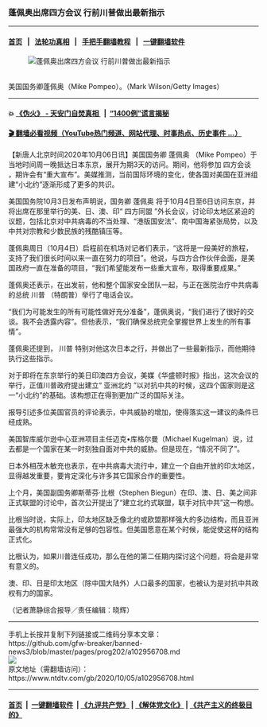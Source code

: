 ### 蓬佩奥出席四方会议 行前川普做出最新指示
------------------------

#### [首页](https://github.com/gfw-breaker/banned-news3/blob/master/README.md) &nbsp;&nbsp;|&nbsp;&nbsp; [法轮功真相](https://github.com/begood0513/basic/blob/master/README.md)  &nbsp;&nbsp;|&nbsp;&nbsp; [手把手翻墙教程](https://github.com/gfw-breaker/guides/wiki)  &nbsp;&nbsp;|&nbsp;&nbsp; [一键翻墙软件](https://github.com/gfw-breaker/nogfw/blob/master/README.md)  



<div><div class="featured_image">
 <figure>
  <img alt="蓬佩奥出席四方会议 行前川普做出最新指示" src="https://i.ntdtv.com/assets/uploads/2020/10/Untitled-8-800x450.jpg"/>
 </figure><br/>
 <span class="caption">
  美国国务卿蓬佩奥（Mike Pompeo）。（Mark Wilson/Getty Images）
 </span>
</div>
</div><hr/>

#### 💥 [《伪火》 - 天安门自焚真相 ](http://158.247.195.190:10000/videos/blog/weihuo.html)&nbsp; |&nbsp; [“1400例”谎言揭秘  ](http://158.247.195.190:10000/videos/blog/jiexi1400.html)

#### [ 🎬  翻墙必看视频（YouTube热门频道、网站代理、时事热点、历史事件 ...）](https://github.com/gfw-breaker/links/blob/master/banned.md)

<div><div class="post_content" itemprop="articleBody">
 <p>
  【新唐人北京时间2020年10月06日讯】美国国务卿
  <ok href="https://www.ntdtv.com/gb/蓬佩奥.htm">
   蓬佩奥
  </ok>
  （Mike Pompeo）于当地时间周一晚抵达日本东京，展开为期3天的访问。期间，他将参加
  <ok href="https://www.ntdtv.com/gb/四方会谈.htm">
   四方会谈
  </ok>
  ，期许会有“重大宣布”。美媒推测，当前国际环境的变化，使各国对美国在亚洲组建“小北约”逐渐形成了更多的共识。
 </p>
 <p>
  美国国务院10月3日发布声明说，国务卿
  <ok href="https://www.ntdtv.com/gb/蓬佩奥.htm">
   蓬佩奥
  </ok>
  将于10月4日至6日访问东京，并将出席在那里举行的美、日、澳、印“
  <ok href="https://www.ntdtv.com/gb/四方同盟.htm">
   四方同盟
  </ok>
  ”外长会议，讨论印太地区紧迫的议题，包括北京对中共病毒的不当处理、“港版国安法”、南中国海紧张局势，以及中共对宗教和少数民族的残酷镇压等。
 </p>
 <p>
  蓬佩奥周日（10月4日）启程前在机场对记者们表示，“这将是一段美好的旅程，支持了我们很长时间以来一直在努力的项目”。他说，与四方合作伙伴会面，是美国政府一直在准备的项目，“我们希望能发布一些重大宣布，取得重要成果。”
 </p>
 <p>
  蓬佩奥还表示，在出发前，他和整个国家安全团队一起，与正在医院治疗中共病毒的总统
  <ok href="https://www.ntdtv.com/gb/川普.htm">
   川普
  </ok>
  （特朗普）举行了电话会议。
 </p>
 <p>
  “我们为可能发生的所有可能性做好充分准备”，蓬佩奥说，“我们进行了很好的交谈。我不会透露内容”。但他表示，“我们确保总统完全掌握世界上发生的所有事情”。
 </p>
 <p>
  蓬佩奥还提到，
  <ok href="https://www.ntdtv.com/gb/川普.htm">
   川普
  </ok>
  特别对他这次日本之行，并做出了一些最新指示，而他期待执行这些指示。
 </p>
 <p>
  对于即将在东京举行的美日印澳四方会议，美媒《华盛顿时报》指出，这次会议的举行，正值川普政府提出建立“
  <ok href="https://www.ntdtv.com/gb/亚洲北约.htm">
   亚洲北约
  </ok>
  ”以对抗中共的时候，这四个国家则是这一“小北约”的基础。该构想正在得到更加广泛的国际关注。
 </p>
 <p>
  报导引述多位美国官员的评论表示，中共威胁的增加，使得落实这一建议的条件已经成熟。
 </p>
 <p>
  美国智库威尔逊中心亚洲项目主任迈克•库格尔曼（Michael Kugelman）说，过去都是一个国家在某一时刻独自面对中共的威胁。但是现在，“情况不同了”。
 </p>
 <p>
  日本外相茂木敏充也表示，在中共病毒大流行中，建立一个自由开放的印太地区，显得越发重要，要肯定深化与许多其它国家合作的重要性。
 </p>
 <p>
  上个月，美国副国务卿斯蒂芬‧比根（Stephen Biegun）在印、澳、日、美之间非正式联盟的讨论中，首次公开提出了“建立北约式联盟，联手对抗中共”这一构想。
 </p>
 <p>
  比根当时说，实际上，印太地区缺乏像北约或欧盟那样强大的多边结构，而且亚洲最强大的机构常常没有足够的包容性。但美国愿意在某个时候，能促使这样的结构正式化。
 </p>
 <p>
  比根认为，如果川普连任成功，那么在他的第二任期内探讨这个问题，将会是非常有意义的。
 </p>
 <p>
  澳、印、日是印太地区（除中国大陆外）人口最多的国家，也被认为是对抗中共政权有力的国家。
 </p>
 <p>
  （记者萧静综合报导／责任编辑：晓辉）
 </p>
 <div class="single_ad">
 </div>
</div>
</div>
<hr/>
手机上长按并复制下列链接或二维码分享本文章：<br/>
https://github.com/gfw-breaker/banned-news3/blob/master/pages/prog202/a102956708.md <br/>
<a href='https://github.com/gfw-breaker/banned-news3/blob/master/pages/prog202/a102956708.md'><img src='https://github.com/gfw-breaker/banned-news3/blob/master/pages/prog202/a102956708.md.png'/></a> <br/>
原文地址（需翻墙访问）：https://www.ntdtv.com/gb/2020/10/05/a102956708.html


------------------------
#### [首页](https://github.com/gfw-breaker/banned-news3/blob/master/README.md) &nbsp;|&nbsp; [一键翻墙软件](https://github.com/gfw-breaker/nogfw/blob/master/README.md) &nbsp;| [《九评共产党》](https://github.com/gfw-breaker/9ping.md/blob/master/README.md#九评之一评共产党是什么) | [《解体党文化》](https://github.com/gfw-breaker/jtdwh.md/blob/master/README.md) | [《共产主义的终极目的》](https://github.com/gfw-breaker/gczydzjmd.md/blob/master/README.md)


<img src='http://gfw-breaker.win/banned-news3/pages/prog202/a102956708.md' width='0px' height='0px'/>